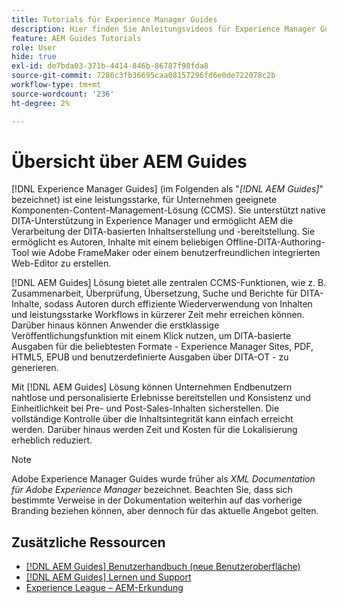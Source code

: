 ```yaml
---
title: Tutorials für Experience Manager Guides
description: Hier finden Sie Anleitungsvideos für Experience Manager Guides (früher XML Documentation für Adobe Experience Manager). Erfahren Sie mehr über die native DITA-Unterstützung und das strukturierte Authoring in Experience Manager.
feature: AEM Guides Tutorials
role: User
hide: true
exl-id: de7bda03-371b-4414-846b-86787f98fda8
source-git-commit: 7286c3fb36695caa08157296fd6e0de722078c2b
workflow-type: tm+mt
source-wordcount: '236'
ht-degree: 2%

---
```


# Übersicht über AEM Guides

[!DNL Experience Manager Guides] (im Folgenden als &quot;_[!DNL AEM Guides]_&quot; bezeichnet) ist eine leistungsstarke, für Unternehmen geeignete Komponenten-Content-Management-Lösung (CCMS). Sie unterstützt native DITA-Unterstützung in Experience Manager und ermöglicht AEM die Verarbeitung der DITA-basierten Inhaltserstellung und -bereitstellung. Sie ermöglicht es Autoren, Inhalte mit einem beliebigen Offline-DITA-Authoring-Tool wie Adobe FrameMaker oder einem benutzerfreundlichen integrierten Web-Editor zu erstellen.

[!DNL AEM Guides] Lösung bietet alle zentralen CCMS-Funktionen, wie z. B. Zusammenarbeit, Überprüfung, Übersetzung, Suche und Berichte für DITA-Inhalte, sodass Autoren durch effiziente Wiederverwendung von Inhalten und leistungsstarke Workflows in kürzerer Zeit mehr erreichen können. Darüber hinaus können Anwender die erstklassige Veröffentlichungsfunktion mit einem Klick nutzen, um DITA-basierte Ausgaben für die beliebtesten Formate - Experience Manager Sites, PDF, HTML5, EPUB und benutzerdefinierte Ausgaben über DITA-OT - zu generieren.

Mit [!DNL AEM Guides] Lösung können Unternehmen Endbenutzern nahtlose und personalisierte Erlebnisse bereitstellen und Konsistenz und Einheitlichkeit bei Pre- und Post-Sales-Inhalten sicherstellen. Die vollständige Kontrolle über die Inhaltsintegrität kann einfach erreicht werden. Darüber hinaus werden Zeit und Kosten für die Lokalisierung erheblich reduziert.

>[!NOTE]
> 
> Adobe Experience Manager Guides wurde früher als _XML Documentation für Adobe Experience Manager_ bezeichnet. Beachten Sie, dass sich bestimmte Verweise in der Dokumentation weiterhin auf das vorherige Branding beziehen können, aber dennoch für das aktuelle Angebot gelten.

## Zusätzliche Ressourcen

* [[!DNL AEM Guides] Benutzerhandbuch (neue Benutzeroberfläche)](https://experienceleague.adobe.com/de/docs/experience-manager-guides/using/overview)
* [[!DNL AEM Guides] Lernen und Support](https://helpx.adobe.com/de/support/xml-documentation-for-experience-manager.html)
* [Experience League – AEM-Erkundung](https://business.adobe.com/de/products/experience-manager/adobe-experience-manager.html)

